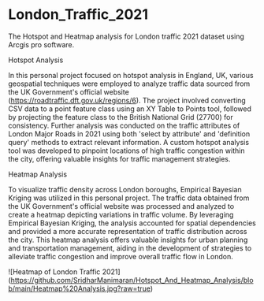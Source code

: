 # London_Traffic_2021
The Hotspot and Heatmap analysis for London traffic 2021 dataset using Arcgis pro software.

Hotspot Analysis

In this personal project focused on hotspot analysis in England, UK, various geospatial techniques were employed to analyze traffic data sourced from the UK Government's official website (https://roadtraffic.dft.gov.uk/regions/6). The project involved converting CSV data to a point feature class using an XY Table to Points tool, followed by projecting the feature class to the British National Grid (27700) for consistency. Further analysis was conducted on the traffic attributes of London Major Roads in 2021 using both 'select by attribute' and 'definition query' methods to extract relevant information. A custom hotspot analysis tool was developed to pinpoint locations of high traffic congestion within the city, offering valuable insights for traffic management strategies.

Heatmap Analysis

To visualize traffic density across London boroughs, Empirical Bayesian Kriging was utilized in this personal project. The traffic data obtained from the UK Government's official website was processed and analyzed to create a heatmap depicting variations in traffic volume. By leveraging Empirical Bayesian Kriging, the analysis accounted for spatial dependencies and provided a more accurate representation of traffic distribution across the city. This heatmap analysis offers valuable insights for urban planning and transportation management, aiding in the development of strategies to alleviate traffic congestion and improve overall traffic flow in London.

![Heatmap of London Traffic 2021] (https://github.com/SridharManimaran/Hotspot_And_Heatmap_Analysis/blob/main/Heatmap%20Analysis.jpg?raw=true)


